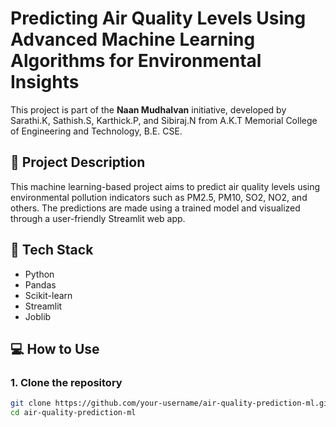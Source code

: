 # Predicting Air Quality Levels Using Advanced Machine Learning Algorithms for Environmental Insights

This project is part of the **Naan Mudhalvan** initiative, developed by Sarathi.K, Sathish.S, Karthick.P, and Sibiraj.N from A.K.T Memorial College of Engineering and Technology, B.E. CSE.

## 📌 Project Description

This machine learning-based project aims to predict air quality levels using environmental pollution indicators such as PM2.5, PM10, SO2, NO2, and others. The predictions are made using a trained model and visualized through a user-friendly Streamlit web app.

## 🚀 Tech Stack

- Python
- Pandas
- Scikit-learn
- Streamlit
- Joblib

## 💻 How to Use

### 1. Clone the repository
```bash
git clone https://github.com/your-username/air-quality-prediction-ml.git
cd air-quality-prediction-ml
